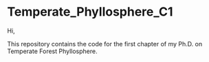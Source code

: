 # Temperate_Phyllosphere_C1

Hi,

This repository contains the code for the first chapter of my Ph.D. on Temperate Forest Phyllosphere.
